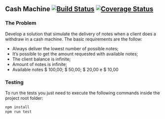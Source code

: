 ## Cash Machine [![Build Status](https://travis-ci.org/helmuthdu/cash-machine-js.svg?branch=master)](https://travis-ci.org/helmuthdu/cash-machine-js) [![Coverage Status](https://coveralls.io/repos/github/helmuthdu/cash-machine-js/badge.svg?branch=master)](https://coveralls.io/github/helmuthdu/cash-machine-js?branch=master)

### The Problem
Develop a solution that simulate the delivery of notes when a client does a withdraw in a cash machine.
The basic requirements are the follow:

- Always deliver the lowest number of possible notes;
- It’s possible to get the amount requested with available notes;
- The client balance is infinite;
- Amount of notes is infinite;
- Available notes $ 100,00; $ 50,00; $ 20,00 e $ 10,00

### Testing
To run the tests you just need to execute the following commands inside the project root folder:
```bash
npm install
npm run test
```

